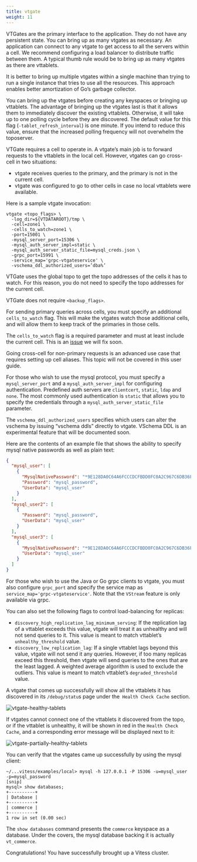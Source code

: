 ```yaml
---
title: vtgate
weight: 11
---
```


VTGates are the primary interface to the application. They do not have any persistent state. You can bring up as many vtgates as necessary. An application can connect to any vtgate to get access to all the servers within a cell. We recommend configuring a load balancer to distribute traffic between them. A typical thumb rule would be to bring up as many vtgates as there are vttablets.

It is better to bring up multiple vtgates within a single machine than trying to run a single instance that tries to use all the resources. This approach enables better amortization of Go’s garbage collector.

You can bring up the vtgates before creating any keyspaces or bringing up vttablets. The advantage of bringing up the vtgates last is that it allows them to immediately discover the existing vttablets. Otherwise, it will take up to one polling cycle before they are discovered. The default value for this flag (`-tablet_refresh_interval`) is one minute. If you intend to reduce this value, ensure that the increased polling frequency will not overwhelm the toposerver.

VTGate requires a cell to operate in. A vtgate’s main job is to forward requests to the vttablets in the local cell. However, vtgates can go cross-cell in two situations:

* vtgate receives queries to the primary, and the primary is not in the current cell.
* vtgate was configured to go to other cells in case no local vttablets were available.

Here is a sample vtgate invocation:

```text
vtgate <topo_flags> \
  -log_dir=${VTDATAROOT}/tmp \
  -cell=zone1 \
  -cells_to_watch=zone1 \
  -port=15001 \
  -mysql_server_port=15306 \
  -mysql_auth_server_impl=static \
  -mysql_auth_server_static_file=mysql_creds.json \
  -grpc_port=15991 \
  -service_map='grpc-vtgateservice' \
  -vschema_ddl_authorized_users=’dba%’
```
VTGate uses the global topo to get the topo addresses of the cells it has to watch. For this reason, you do not need to specify the topo addresses for the current cell.

VTGate does not require `<backup_flags>`.

For sending primary queries across cells, you must specify an additional `cells_to_watch` flag. This will make the vtgates watch those additional cells, and will allow them to keep track of the primaries in those cells.

The `cells_to_watch` flag is a required parameter and must at least include the current cell. This is an [issue](https://github.com/vitessio/vitess/issues/6126) we will fix soon.

Going cross-cell for non-primary requests is an advanced use case that requires setting up cell aliases. This topic will not be covered in this user guide.

For those who wish to use the mysql protocol, you must specify a `mysql_server_port` and a `mysql_auth_server_impl` for configuring authentication. Predefined auth servers are `clientcert`, `static`, `ldap` and `none`. The most commonly used authentication is `static` that  allows you to specify the credentials through a `mysql_auth_server_static_file` parameter.

The `vschema_ddl_authorized_users` specifies which users can alter the vschema by issuing “vschema ddls” directly to vtgate. VSchema DDL is an experimental feature that will be documented soon.

Here are the contents of an example file that shows the ability to specify mysql native passwords as well as plain text:

```json
{
  "mysql_user": [
    {
      "MysqlNativePassword": "*9E128DA0C64A6FCCCDCFBDD0FC0A2C967C6DB36F",
      "Password": "mysql_password",
      "UserData": "mysql_user"
    }
  ],
  "mysql_user2": [
    { 
      "Password": "mysql_password",
      "UserData": "mysql_user"
    }
  ],
  "mysql_user3": [
    {
      "MysqlNativePassword": "*9E128DA0C64A6FCCCDCFBDD0FC0A2C967C6DB36F",
      "UserData": "mysql_user"
    }
  ]
}
```

For those who wish to use the Java or Go grpc clients to vtgate, you must also configure `grpc_port` and specify the service map as `service_map='grpc-vtgateservice'`. Note that the `VStream` feature is only available via grpc.

You can also set the following flags to control load-balancing for replicas:
* `discovery_high_replication_lag_minimum_serving`: If the replication lag of a vttablet exceeds this value, vtgate will treat it as unhealthy and will not send queries to it. This value is meant to match vttablet’s `unhealthy_threshold` value.
* `discovery_low_replication_lag`: If a single vttablet lags beyond this value, vtgate will not send it any queries. However, if too many replicas exceed this threshold, then vtgate will send queries to the ones that are the least lagged. A weighted average algorithm is used to exclude the outliers. This value is meant to match vttablet’s `degraded_threshold` value.

A vtgate that comes up successfully will show all the vttablets it has discovered in its `/debug/statu`s page under the` Health Check Cache` section.

![vtgate-healthy-tablets](../img/vtgate-healthy-tablets.png)

If vtgates cannot connect one of the vttablets it discovered from the topo, or if the vttablet is unhealthy, it will be shown in red in the `Health Check Cache`, and a corresponding error message will be displayed next to it:

![vtgate-partially-healthy-tablets](../img/vtgate-partially-healthy-tablets.png)

You can verify that the vtgates came up successfully by using the mysql client:

```text
~/...vitess/examples/local> mysql -h 127.0.0.1 -P 15306 -u=mysql_user -p=mysql_password
[snip]
mysql> show databases;
+----------+
| Database |
+----------+
| commerce |
+----------+
1 row in set (0.00 sec)
```

The `show databases` command presents the `commerce` keyspace as a database. Under the covers, the mysql database backing it is actually `vt_commerce`.

Congratulations! You have successfully brought up a Vitess cluster.
